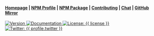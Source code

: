 <h4>
  <a href="{{ website.homepage }}">Homepage</a>
  <span> | </span>
  <a href="{{ profile.npmjs }}">NPM Profile</a>
  <span> | </span>
  <a href="https://www.npmjs.com/package/{{ pkg.name }}">NPM Package</a>
  <span> | </span>
  <a href="{{ repository.group.npm }}/{{ slug }}/-/blob/master/CONTRIBUTING.md">Contributing</a>
  <span> | </span>
  <a href="{{ chat_url }}">Chat</a>
  <span> | </span>
  <a href="{{ profile.github }}/npm-{{ slug }}">GitHub Mirror</a>
</h4>
<p>
  <a href="{{ repository.group.npm }}/{{ slug }}">
    <img alt="Version" src="https://img.shields.io/badge/version-{{ version }}-blue.svg?cacheSeconds=2592000" />
  </a>
  <a href="{{ website.documentation }}/npm" target="_blank">
    <img alt="Documentation" src="https://img.shields.io/badge/documentation-yes-brightgreen.svg" />
  </a>
  <a href="{{ repository.group.npm }}/{{ slug }}/-/raw/master/LICENSE" target="_blank">
    <img alt="License: {{ license }}" src="https://img.shields.io/badge/License-{{ license }}-yellow.svg" />
  </a>
  <a href="https://twitter.com/{{ profile.twitter }}" target="_blank">
    <img alt="Twitter: {{ profile.twitter }}" src="https://img.shields.io/twitter/url/https/twitter.com/{{ profile.twitter }}.svg?style=social&label=Follow%20%40{{ profile.twitter }}" />
  </a>
</p>
